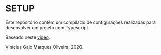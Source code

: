 # SETUP

Este repositório contém um compilado de configurações realizadas para desenvolver um projeto com Typescript.

Baseado neste <a href="https://www.youtube.com/watch?v=rCeGfFk-uCk">vídeo</a>.

Vinícius Gajo Marques Oliveira, 2020.
